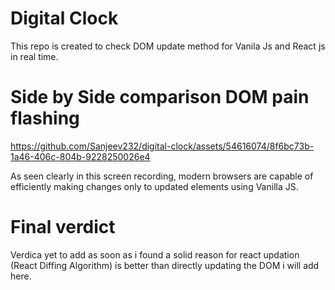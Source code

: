 # Digital Clock

This repo is created to check DOM update method for Vanila Js and React js in real time.

# Side by Side comparison DOM pain flashing

https://github.com/Sanjeev232/digital-clock/assets/54616074/8f6bc73b-1a46-406c-804b-9228250026e4

As seen clearly in this screen recording, modern browsers are capable of efficiently making changes only to updated elements using Vanilla JS.


# Final verdict

Verdica yet to add as soon as i found a solid reason for react updation (React Diffing Algorithm) is better than directly updating the DOM i will add here.
